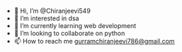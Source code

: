 - 👋 Hi, I’m @Chiranjeevi549
- 👀 I’m interested in dsa
- 🌱 I’m currently learning web development
- 💞️ I’m looking to collaborate on python
- 📫 How to reach me gurramchiranjeevi786@gmail.com

<!---
Chiranjeevi549/Chiranjeevi549 is a ✨ special ✨ repository because its `README.md` (this file) appears on your GitHub profile.
You can click the Preview link to take a look at your changes.
--->
